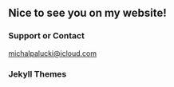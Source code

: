 ## Nice to see you on my website!

### Support or Contact

michalpalucki@icloud.com

### Jekyll Themes


